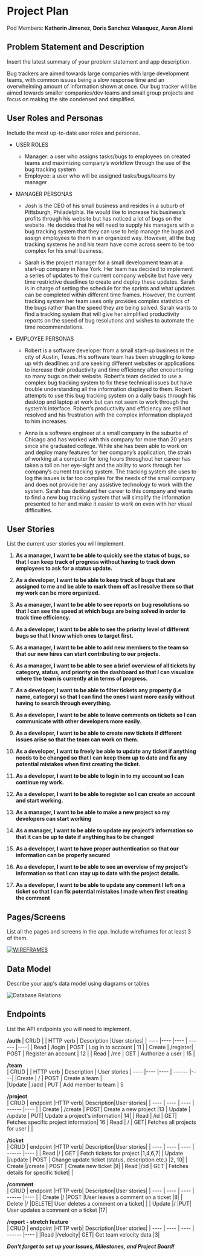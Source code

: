 # Project Plan

Pod Members: **Katherin Jimenez, Doris Sanchez Velasquez, Aaron Alemi**

## Problem Statement and Description

Insert the latest summary of your problem statement and app description.

Bug trackers are aimed towards large companies with large development teams, with common issues being a slow response time and an overwhelming amount of information shown at once. Our bug tracker will be aimed towards smaller companies/dev teams and small group projects and focus on making the site condensed and simplified.

## User Roles and Personas

Include the most up-to-date user roles and personas.

* USER ROLES
    * Manager: a user who assigns tasks/bugs to employees on created teams and maximizing company’s workflow through the use of the bug tracking system
    * Employee: a user who will be assigned tasks/bugs/teams by manager 

* MANAGER PERSONAS

    * Josh is the CEO of his small business and resides in a suburb of Pittsburgh, Philadelphia. He would like to increase his business’s profits through his website but has noticed a lot of bugs on the website. He decides that he will need to supply his managers with a bug tracking system that they can use to help manage the bugs and assign employees to them in an organized way. However, all the bug tracking systems he and his team have come across seem to be too complex for his small business. 

    * Sarah is the project manager for a small development team at a start-up company in New York. Her team has decided to implement a series of updates to their current company website but have very time restrictive deadlines to create and deploy these updates. Sarah is in charge of setting the schedule for the sprints and what updates can be completed within different time frames. However, the current tracking system her team uses only provides complex statistics of the bugs rather than the speed they are being solved. Sarah wants to find a tracking system that will give her simplified productivity reports on the speed of bug resolutions and wishes to automate the time recommendations.

* EMPLOYEE PERSONAS

    * Robert is a software developer from a small start-up business in the city of Austin, Texas. His software team has been struggling to keep up with deadlines and are seeking different websites or applications to increase their productivity and time efficiency after encountering so many bugs on their website. Robert’s team decided to use a complex bug tracking system to fix these technical issues but have trouble understanding all the information displayed to them. Robert attempts to use this bug tracking system on a daily basis through his desktop and laptop at work but can not seem to work through the system’s interface. Robert’s productivity and efficiency are still not resolved and his frustration with the complex information displayed to him increases.

    * Anna is a software engineer at a small company in the suburbs of Chicago and has worked with this company for more than 20 years since she graduated college. While she has been able to work on and deploy many features for her company’s application, the strain of working at a computer for long hours throughout her career has taken a toll on her eye-sight and the ability to work through her company’s current tracking system. The tracking system she uses to log the issues is far too complex for the needs of the small company and does not provide her any assistive technology to work with the system. Sarah has dedicated her career to this company and wants to find a new bug tracking system that will simplify the information presented to her and make it easier to work on even with her visual difficulties. 



## User Stories

List the current user stories you will implement.

1. **As a manager, I want to be able to quickly see the status of bugs, so that I can keep track of progress without having to track down employees to ask for a status update.**

2. **As a developer, I want to be able to keep track of bugs that are assigned to me and be able to mark them off as I resolve them so that my work can be more organized.**

3. **As a manager, I want to be able to see reports on bug resolutions so that I can see the speed at which bugs are being solved in order to track time efficiency.**

4. **As a developer, I want to be able to see the priority level of different bugs so that I know which ones to target first.**

5. **As a manager, I want to be able to add new members to the team so that our new hires can start contributing to our projects.**

6. **As a manager, I want to be able to see a brief overview of all tickets by category, status, and priority on the dashboard so that I can visualize where the team is currently at in terms of progress.**

7. **As a developer, I want to be able to filter tickets any property (i.e name, category) so that I can find the ones I want more easily without having to search through everything.**

8. **As a developer, I want to be able to leave comments on tickets so I can communicate with other developers more easily.**

9. **As a developer, I want to be able to create new tickets if different issues arise so that the team can work on them.**

10. **As a developer, I want to freely be able to update any ticket if anything needs to be changed so that I can keep them up to date and fix any potential mistakes when first creating the ticket.**

11. **As a developer, I want to be able to login in to my account so I can continue my work.**

12. **As a developer, I want to be able to register so I can create an account and start working.**

13. **As a manager, I want to be able to make a new project so my developers can start working**

14. **As a manager, I want to be able to update my project’s information so that it can be up to date if anything has to be changed**

15. **As a developer, I want to have proper authentication so that our information can be properly secured**

16. **As a developer, I want to be able to see an overview of my project’s information so that I can stay up to date with the project details.**

17. **As a developer, I want to be able to update any comment I left on a ticket so that I can fix potential mistakes I made when first creating the comment**



## Pages/Screens

List all the pages and screens in the app. Include wireframes for at least 3 of them.

[![WIREFRAMES](../planning/images/wireframes.png)](https://www.figma.com/file/IyeL6LEgssMkwAtZ2EhPYy/SITE-CAPSTONE-WIREFRAMES?node-id=0%3A1)



## Data Model

Describe your app's data model using diagrams or tables

![Database Relations](../planning/images/database_relations.png)


## Endpoints

List the API endpoints you will need to implement.

**/auth**
| CRUD 	|           | HTTP verb | 	Description          |User stories| 
| ----   |----       |----       |  ------               |----|
| Read   | 	/login	| POST	   | Log in to account	   | 11 | 
| Create | 	/register| POST      | 	Register an account	| 12 | 
| Read   | 	/me	   | GET       | 	Authorize a user	   | 15 | 


**/team**				
| CRUD   |   |	HTTP verb | Description  |	User stories
| ----   |----       |----       |  ------               |----|
|Create  |	/	  |	POST  |	Create a team  |	
|Update  |  /add	  |	PUT  |	Add member to team  |	5


**/project**			
| CRUD	|  endpoint |HTTP verb|	Description|User stories|
| ----   | ----      |  ----   |  ------    |----        |
| Create |  /create	|  POST|	Create a new project	|13
| Update |  /update	|	PUT|	Update a project's information|	14|
| Read	|	/id	   |	GET|	Fetches specific project information|	16
| Read	|	/        |		GET|	Fetches all projects for user	|  | 


**/ticket**				
| CRUD	|  endpoint |HTTP verb|	Description|User stories|
| ----   | ----      |  ----   |  ------    |----        |
| Read	|/          |	GET	 | Fetch tickets for project	|1,4,6,7|
| Update	|/update	   |  POST   | Change update ticket (status, description etc.) 	|2, 10|
| Create	|/create    |	POST	 | Create new ticket	|9|
| Read	|/:id       |	GET	 | Fetches details for specific ticket|	|
				
				
**/comment**				
| CRUD	|  endpoint |HTTP verb|	Description|User stories|
| ----   | ----      |  ----   |  ------    |----        |
| Create	|/	|POST	|User leaves a comment on a ticket	|8|
| Delete	|/	|DELETE|	User deletes a comment on a ticket|	|
| Update	|/	|PUT|	User updates a comment on a ticket	|17|
				
				
**/report - stretch feature**				
| CRUD	|  endpoint |HTTP verb|	Description|User stories|
| ----   | ----      |  ----   |  ------    |----        |
|Read	|/velocity|	GET|	Get team velocity data	|3|


***Don't forget to set up your Issues, Milestones, and Project Board!***
